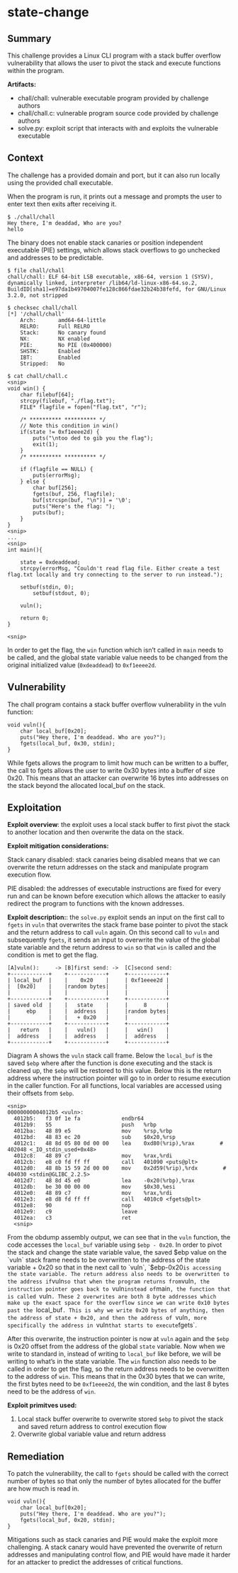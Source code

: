 # state-change

## Summary

This challenge provides a Linux CLI program with a stack buffer overflow vulnerability that allows the user to pivot the stack and execute functions within the program.

**Artifacts:**
* chall/chall: vulnerable executable program provided by challenge authors
* chall/chall.c: vulnerable program source code provided by challenge authors
* solve.py: exploit script that interacts with and exploits the vulnerable executable

## Context

The challenge has a provided domain and port, but it can also run locally using the provided chall executable.

When the program is run, it prints out a message and prompts the user to enter text then exits after receiving it.

```
$ ./chall/chall
Hey there, I'm deaddad, Who are you?
hello
```
The binary does not enable stack canaries or position independent executable (PIE) settings, which allows stack overflows to go unchecked and addresses to be predictable.

```
$ file chall/chall
chall/chall: ELF 64-bit LSB executable, x86-64, version 1 (SYSV), dynamically linked, interpreter /lib64/ld-linux-x86-64.so.2, BuildID[sha1]=e97da1b49704007fe128c866fdae32b24b38fefd, for GNU/Linux 3.2.0, not stripped

$ checksec chall/chall
[*] '/chall/chall'
    Arch:       amd64-64-little
    RELRO:      Full RELRO
    Stack:      No canary found
    NX:         NX enabled
    PIE:        No PIE (0x400000)
    SHSTK:      Enabled
    IBT:        Enabled
    Stripped:   No

$ cat chall/chall.c
<snip>
void win() {
    char filebuf[64];
    strcpy(filebuf, "./flag.txt");
    FILE* flagfile = fopen("flag.txt", "r");

    /* ********** ********** */
    // Note this condition in win()
    if(state != 0xf1eeee2d) {
        puts("\ntoo ded to gib you the flag");
        exit(1);
    }
    /* ********** ********** */
    
    if (flagfile == NULL) {
        puts(errorMsg);
    } else {
        char buf[256];
        fgets(buf, 256, flagfile);
        buf[strcspn(buf, "\n")] = '\0';
        puts("Here's the flag: ");
        puts(buf);
    }
}
<snip>
...
<snip>
int main(){

    state = 0xdeaddead;
    strcpy(errorMsg, "Couldn't read flag file. Either create a test flag.txt locally and try connecting to the server to run instead.");

    setbuf(stdin, 0);
        setbuf(stdout, 0);

    vuln();
    
    return 0;
}

<snip>
```
In order to get the flag, the `win` function which isn’t called in `main` needs to be called, and the global state variable value needs to be changed from the original initialized value (`0xdeaddead`) to  `0xf1eeee2d`.

## Vulnerability

The chall program contains a stack buffer overflow vulnerability in the vuln function:

```
void vuln(){
    char local_buf[0x20];
    puts("Hey there, I'm deaddead. Who are you?");
    fgets(local_buf, 0x30, stdin);
}
```
While fgets allows the program to limit how much can be written to a buffer, the call to fgets allows the user to write 0x30 bytes into a buffer of size 0x20. This means that an attacker can overwrite 16 bytes into addresses on the stack beyond the allocated local_buf on the stack. 

## Exploitation

**Exploit overview**: the exploit uses a local stack buffer to first pivot the stack to another location and then overwrite the data on the stack. 

**Exploit mitigation considerations:**

Stack canary disabled: stack canaries being disabled means that we can overwrite the return addresses on the stack and manipulate program execution flow.

PIE disabled: the addresses of executable instructions are fixed for every run and can be known before execution which allows the attacker to easily redirect the program to functions with the known addresses.

**Exploit description:**: the `solve.py` exploit sends an input on the first call to `fgets` in `vuln` that overwrites the stack frame base pointer to pivot the stack and the return address to call `vuln` again. On this second call to `vuln` and subsequently `fgets`, it sends an input to overwrite the value of the global state variable and the return address to `win` so that `win` is called and the condition is met to get the flag. 

```
[A]vuln():	   -> [B]first send: ->  [C]second send: 
+------------+    +------------+     +------------+
| local_buf  |    |    0x20    |     | 0xf1eeee2d |
|  [0x20]    |    |random bytes|     |            |
|            |    |            |     |            |
+------------+    +------------+     +------------+
| saved old  |    |   state    |     |     8      |
|     ebp    |    |  address   |     |random bytes|    
|            |    |   + 0x20   |     |            |
+------------+    +------------+     +------------+
|   return   |    |   vuln()   |     |   win()    |
|  address   |    |  address   |     |  address   |
+------------+    +------------+     +------------+
```

Diagram A shows the `vuln` stack call frame. Below the `local_buf` is the saved `$ebp` where after the function is done executing and the stack is cleaned up, the `$ebp` will be restored to this value. Below this is the return address where the instruction pointer will go to in order to resume execution in the caller function. For all functions, local variables are accessed using their offsets from `$ebp`. 

```
<snip>
00000000004012b5 <vuln>:
  4012b5:	f3 0f 1e fa          	endbr64 
  4012b9:	55                   	push   %rbp
  4012ba:	48 89 e5             	mov    %rsp,%rbp
  4012bd:	48 83 ec 20          	sub    $0x20,%rsp
  4012c1:	48 8d 05 80 0d 00 00 	lea    0xd80(%rip),%rax        # 402048 <_IO_stdin_used+0x48>
  4012c8:	48 89 c7             	mov    %rax,%rdi
  4012cb:	e8 c0 fd ff ff       	call   401090 <puts@plt>
  4012d0:	48 8b 15 59 2d 00 00 	mov    0x2d59(%rip),%rdx        # 404030 <stdin@GLIBC_2.2.5>
  4012d7:	48 8d 45 e0          	lea    -0x20(%rbp),%rax
  4012db:	be 30 00 00 00       	mov    $0x30,%esi
  4012e0:	48 89 c7             	mov    %rax,%rdi
  4012e3:	e8 d8 fd ff ff       	call   4010c0 <fgets@plt>
  4012e8:	90                   	nop
  4012e9:	c9                   	leave  
  4012ea:	c3                   	ret    
  <snip>
```

From the obdump assembly output, we can see that in the `vuln` function, the code accesses the `local_buf` variable using `$ebp - 0x20`. In order to pivot the stack and change the state variable value, the saved $ebp value on the `vuln` stack frame needs to be overwritten to the address of the state variable + 0x20 so that in the next call to `vuln`, `$ebp-0x20` is accessing the state variable. The return address also needs to be overwritten to the address if `vuln` so that when the program returns from `vuln`, the instruction pointer goes back to `vuln` instead of `main`, the function that is called `vuln`. These 2 overwrites are both 8 byte addresses which make up the exact space for the overflow since we can write 0x10 bytes past the `local_buf`. This is why we write 0x20 bytes of anything, then the address of state + 0x20, and then the address of `vuln`, more specifically the address in `vuln` that starts to execute `fgets`.

After this overwrite, the instruction pointer is now at `vuln` again and the `$ebp` is 0x20 offset from the address of the global `state` variable. Now when we write to standard in, instead of writing to `local_buf` like before, we will be writing to what’s in the state variable. The `win` function also needs to be called in order to get the flag, so the return address needs to be overwritten to the address of `win`. This means that in the 0x30 bytes that we can write, the first bytes need to be `0xf1eeee2d`, the win condition, and the last 8 bytes need to be the address of `win`. 

**Exploit primitves used:**
1. Local stack buffer overwrite to overwrite stored `$ebp` to pivot the stack and saved return address to control execution flow
2. Overwrite global variable value and return address

## Remediation
To patch the vulnerability, the call to `fgets` should be called with the correct number of bytes so that only the number of bytes allocated for the buffer are how much is read in. 
```
void vuln(){
    char local_buf[0x20];
    puts("Hey there, I'm deaddead. Who are you?");
    fgets(local_buf, 0x20, stdin);
}
```

Mitigations such as stack canaries and PIE would make the exploit more challenging. A stack canary would have prevented the overwrite of return addresses and manipulating control flow, and PIE would have made it harder for an attacker to predict the addresses of critical functions.



